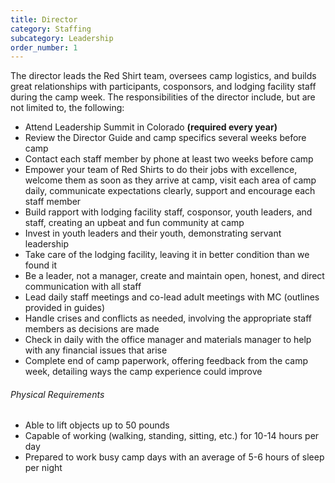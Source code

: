 ```yaml
---
title: Director
category: Staffing
subcategory: Leadership
order_number: 1
---
```


The director leads the Red Shirt team, oversees camp logistics, and builds great relationships with participants, cosponsors, and lodging facility staff during the camp week. The responsibilities of the director include, but are not limited to, the following:

* Attend Leadership Summit in Colorado **(required every year)**
* Review the Director Guide and camp specifics several weeks before camp
* Contact each staff member by phone at least two weeks before camp
* Empower your team of Red Shirts to do their jobs with excellence, welcome them as soon as they arrive at camp, visit each area of camp daily, communicate expectations clearly, support and encourage each staff member
* Build rapport with lodging facility staff, cosponsor, youth leaders, and staff, creating an upbeat and fun community at camp
* Invest in youth leaders and their youth, demonstrating servant leadership
* Take care of the lodging facility, leaving it in better condition than we found it
* Be a leader, not a manager, create and maintain open, honest, and direct communication with all staff
* Lead daily staff meetings and co-lead adult meetings with MC (outlines provided in guides)
* Handle crises and conflicts as needed, involving the appropriate staff members as decisions are made
* Check in daily with the office manager and materials manager to help with any financial issues that arise
* Complete end of camp paperwork, offering feedback from the camp week, detailing ways the camp experience could improve

###### Physical Requirements

* Able to lift objects up to 50 pounds
* Capable of working (walking, standing, sitting, etc.) for 10-14 hours per day
* Prepared to work busy camp days with an average of 5-6 hours of sleep per night&nbsp;
